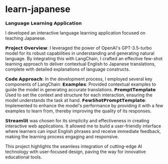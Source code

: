# learn-japanese

𝗟𝗮𝗻𝗴𝘂𝗮𝗴𝗲 𝗟𝗲𝗮𝗿𝗻𝗶𝗻𝗴 𝗔𝗽𝗽𝗹𝗶𝗰𝗮𝘁𝗶𝗼𝗻

I developed an interactive language learning application focused on teaching Japanese.

𝗣𝗿𝗼𝗷𝗲𝗰𝘁 𝗢𝘃𝗲𝗿𝘃𝗶𝗲𝘄: I leveraged the power of OpenAI's GPT-3.5-turbo model for its robust capabilities in understanding and generating natural language. By integrating this with LangChain, I crafted an effective few-shot learning approach to deliver contextual English to Japanese translations, complete with detailed explanations of language constructs.

𝗖𝗼𝗱𝗲 𝗔𝗽𝗽𝗿𝗼𝗮𝗰𝗵: In the development process, I employed several key components of LangChain:
𝗘𝘅𝗮𝗺𝗽𝗹𝗲𝘀: Provided contextual examples to guide the model in generating accurate translations.
𝗣𝗿𝗼𝗺𝗽𝘁𝗧𝗲𝗺𝗽𝗹𝗮𝘁𝗲 Used to set the context and structure for each interaction, ensuring the model understands the task at hand.
𝗙𝗲𝘄𝗦𝗵𝗼𝘁𝗣𝗿𝗼𝗺𝗽𝘁𝗧𝗲𝗺𝗽𝗹𝗮𝘁𝗲: Implemented to enhance the model's performance by providing it with a few examples to learn from, thereby improving the quality of its responses.

𝗦𝘁𝗿𝗲𝗮𝗺𝗹𝗶𝘁 was chosen for its simplicity and effectiveness in creating interactive web applications. It allowed me to build a user-friendly interface where learners can input English phrases and receive immediate feedback, making the learning process engaging and responsive.

This project highlights the seamless integration of cutting-edge AI technology with user-focused design, paving the way for innovative educational tools. 
